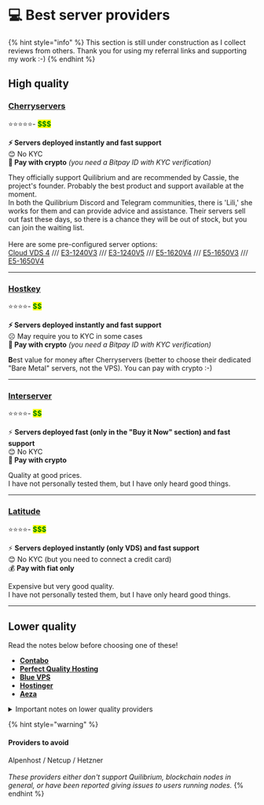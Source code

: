 # 💻 Best server providers

{% hint style="info" %}
This section is still under construction as I collect reviews from others. Thank you for using my referral links and supporting my work :-)
{% endhint %}

## High quality

### [**Cherryservers**](https://www.cherryservers.com/?affiliate=CRXA3YWE)&#x20;

⭐️⭐️⭐️⭐️⭐️-  <mark style="color:green;">**\$$$**</mark>

**⚡️ Servers deployed instantly and fast support** \
😊 No KYC\
**💸 Pay with crypto** _(you need a Bitpay ID with KYC verification)_

They officially support Quilibrium and are recommended by Cassie, the project's founder. Probably the best product and support available at the moment. \
In both the Quilibrium Discord and Telegram communities, there is 'Lili,' she works for them and can provide advice and assistance. Their servers sell out fast these days, so there is a chance they will be out of stock, but you can join the waiting list. \
\
Here are some pre-configured server options: \
[Cloud VDS 4](https://www.cherryservers.com/server-customizer/cloud\_vds\_4?affiliate=CRXA3YWE) /// [E3-1240V3](https://www.cherryservers.com/server-customizer/e3\_1240v3?affiliate=CRXA3YWE) /// [E3-1240V5](https://www.cherryservers.com/server-customizer/e3\_1240v5?affiliate=CRXA3YWE) /// [E5-1620V4](https://www.cherryservers.com/server-customizer/e5\_1620v4?affiliate=CRXA3YWE) /// [E5-1650V3](https://www.cherryservers.com/server-customizer/e5\_1650v3?affiliate=CRXA3YWE) /// [E5-1650V4](https://www.cherryservers.com/server-customizer/e5\_1650v4?affiliate=CRXA3YWE)

***

### [**Hostkey**](https://trk.hostkey.com/scripts/0y173cux8?a\_aid=6622b02bc519e\&a\_bid=249aa524)

⭐️⭐️⭐️⭐️- <mark style="color:green;">**\$$**</mark>

**⚡️ Servers deployed instantly and fast support**\
☹️ May require you to KYC in some cases \
**💸 Pay with crypto** _(you need a Bitpay ID with KYC verification)_

**B**est value for money after Cherryservers (better to choose their dedicated "Bare Metal" servers, not the VPS).  You can pay with crypto :-)

***

### [Interserver](https://www.interserver.net/r/978123)

⭐️⭐️⭐️⭐️- <mark style="color:green;">**\$$**</mark>

⚡️ **Servers deployed fast (only in the "Buy it Now" section) and fast support**\
😊 No KYC\
**💸 Pay with crypto**

Quality at good prices.\
I have not personally tested them, but I have only heard good things.

***

### [**Latitude** ](https://www.latitude.sh/r/FA9DEDA6)

⭐️⭐️⭐️⭐️- <mark style="color:green;">**\$$$**</mark>

⚡️ **Servers deployed instantly (only VDS) and fast support**\
😊 No KYC (but you need to connect a credit card)\
💰 **Pay with fiat only**

Expensive but very good quality.\
I have not personally tested them, but I have only heard good things.

***

## Lower quality

Read the notes below before choosing one of these!

* [**Contabo**](https://www.kqzyfj.com/click-101147005-15239531)
* [**Perfect Quality Hosting**](https://pq.hosting/?from=650641)&#x20;
* [**Blue VPS**](https://my.bluevps.com/aff.php?aff=713)&#x20;
* [**Hostinger**](https://www.hostinger.com/?REFERRALCODE=1NICCOL65)
* [**Aeza**](https://aeza.net/?ref=484935)

<details>

<summary>Important notes on lower quality providers</summary>

Keep in mind that many VPS providers likely oversell their resources. When you purchase an 8-core VPS, it’s often less powerful than advertised. Typically, the cheaper the service, the more they oversell.

Generally, with these providers, it’s better to pay for no more than one month at a time, in case you need to switch.

And in most cases you will need to apply limits to your CPU usage to avoid being blocked.

**If you're using Contabo, be cautious.** \
They have previously blocked access to Quilibrium from their servers. Monitor your node log, and if you repeatedly see "peers: 0," it means you’re being blocked!

</details>

{% hint style="warning" %}
#### **Providers to avoid**

Alpenhost / Netcup / Hetzner\
\
_These providers either don't support Quilibrium, blockchain nodes in general, or have been reported giving issues to users running nodes._
{% endhint %}
